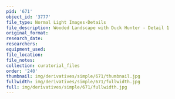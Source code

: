 ```yaml
---
pid: '671'
object_id: '3777'
file_type: Normal Light Images›Details
file_description: Wooded Landscape with Duck Hunter - Detail 1
original_format:
research_date:
researchers:
equipment_used:
file_location:
file_notes:
collection: curatorial_files
order: '240'
thumbnail: img/derivatives/simple/671/thumbnail.jpg
fullwidth: img/derivatives/simple/671/fullwidth.jpg
full: img/derivatives/simple/671/fullwidth.jpg
---
```

